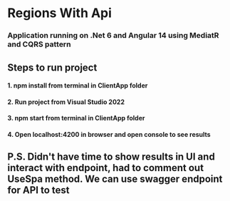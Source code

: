 
# Regions With Api

### Application running on .Net 6 and Angular 14 using MediatR and CQRS pattern

## Steps to run project

#### 1.  npm install from terminal in ClientApp folder
#### 2.  Run project from Visual Studio 2022
#### 3.  npm start from terminal in ClientApp folder
#### 4.  Open localhost:4200 in browser and open console to see results

## P.S. Didn't have time to show results in UI and interact with endpoint, had to comment out UseSpa method. We can use swagger endpoint for API to test
